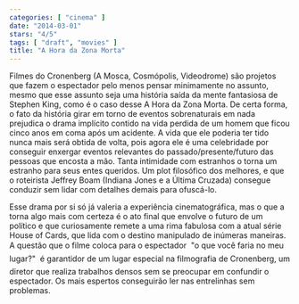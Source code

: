 ```yaml
---
categories: [ "cinema" ]
date: "2014-03-01"
stars: "4/5"
tags: [ "draft", "movies" ]
title: "A Hora da Zona Morta"
---
```

Filmes do Cronenberg (A Mosca, Cosmópolis, Videodrome) são projetos
que fazem o espectador pelo menos pensar minimamente no assunto, mesmo
que esse assunto seja uma história saída da mente fantasiosa de Stephen
King, como é o caso desse A Hora da Zona Morta. De certa forma, o fato
da história girar em torno de eventos sobrenaturais em nada prejudica
o drama implícito contido na vida perdida de um homem que ficou cinco
anos em coma após um acidente. A vida que ele poderia ter tido nunca
mais será obtida de volta, pois agora ele é uma celebridade por
conseguir enxergar eventos relevantes do passado/presente/futuro das
pessoas que encosta a mão. Tanta intimidade com estranhos o torna um
estranho para seus entes queridos. Um plot filosófico dos melhores,
e que o roteirista Jeffrey Boam (Indiana Jones e a Última Cruzada)
consegue conduzir sem lidar com detalhes demais para ofuscá-lo.

Esse drama por si só já valeria a experiência cinematográfica,
mas o que a torna algo mais com certeza é o ato final que envolve o
futuro de um político e que curiosamente remete a uma rima fabulosa
com a atual série House of Cards, que lida com o destino manipulado de
inúmeras maneiras. A questão que o filme coloca para o espectador 
"o que você faria no meu lugar?"  é garantidor de um lugar especial
na filmografia de Cronenberg, um diretor que realiza trabalhos densos
sem se preocupar em confundir o espectador. Os mais espertos conseguirão
ler nas entrelinhas sem problemas.
